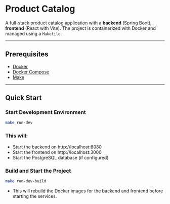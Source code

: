 # Product Catalog

A full-stack product catalog application with a **backend** (Spring Boot), **frontend** (React with Vite). The project is containerized with Docker and managed using a `Makefile`.

---

## Prerequisites

- [Docker](https://www.docker.com/)
- [Docker Compose](https://docs.docker.com/compose/)
- [Make](https://www.gnu.org/software/make/)

---

## Quick Start

### Start Development Environment

```bash
make run-dev
```

### This will:

- Start the backend on http://localhost:8080
- Start the frontend on http://localhost:3000
- Start the PostgreSQL database (if configured)

### Build and Start the Project

```bash
make run-dev-build
```

- This will rebuild the Docker images for the backend and frontend before starting the services.

